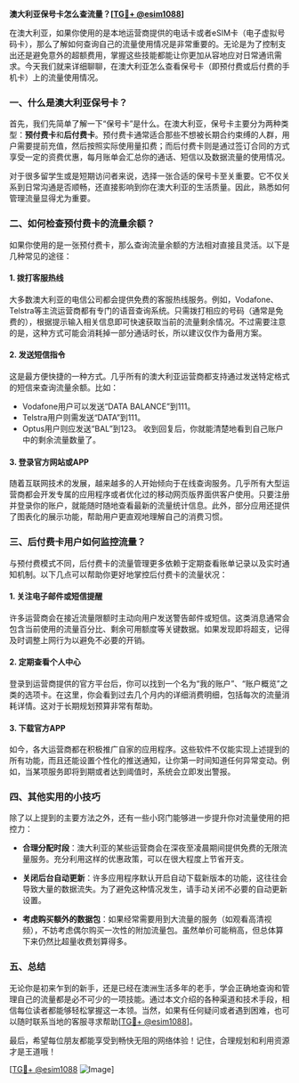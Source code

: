 **澳大利亚保号卡怎么查流量？[[TG💪+ @esim1088](https://t.me/s/esim1088)]**

在澳大利亚，如果你使用的是本地运营商提供的电话卡或者eSIM卡（电子虚拟号码卡），那么了解如何查询自己的流量使用情况是非常重要的。无论是为了控制支出还是避免意外的超额费用，掌握这些技能都能让你更加从容地应对日常通讯需求。今天我们就来详细聊聊，在澳大利亚怎么查看保号卡（即预付费或后付费的手机卡）上的流量使用情况。

### 一、什么是澳大利亚保号卡？

首先，我们先简单了解一下“保号卡”是什么。在澳大利亚，保号卡主要分为两种类型：**预付费卡**和**后付费卡**。预付费卡通常适合那些不想被长期合约束缚的人群，用户需要提前充值，然后按照实际使用量扣费；而后付费卡则是通过签订合同的方式享受一定的资费优惠，每月账单会汇总你的通话、短信以及数据流量的使用情况。

对于很多留学生或是短期访问者来说，选择一张合适的保号卡至关重要。它不仅关系到日常沟通是否顺畅，还直接影响到你在澳大利亚的生活质量。因此，熟悉如何管理流量显得尤为重要。

### 二、如何检查预付费卡的流量余额？

如果你使用的是一张预付费卡，那么查询流量余额的方法相对直接且灵活。以下是几种常见的途径：

#### 1. **拨打客服热线**
大多数澳大利亚的电信公司都会提供免费的客服热线服务。例如，Vodafone、Telstra等主流运营商都有专门的语音查询系统。只需拨打相应的号码（通常是免费的），根据提示输入相关信息即可快速获取当前的流量剩余情况。不过需要注意的是，这种方式可能会消耗掉一部分通话时长，所以建议仅作为备用方案。

#### 2. **发送短信指令**
这是最方便快捷的一种方式。几乎所有的澳大利亚运营商都支持通过发送特定格式的短信来查询流量余额。比如：
- Vodafone用户可以发送“DATA BALANCE”到111。
- Telstra用户则需发送“DATA”到111。
- Optus用户则应发送“BAL”到123。
收到回复后，你就能清楚地看到自己账户中的剩余流量数量了。

#### 3. **登录官方网站或APP**
随着互联网技术的发展，越来越多的人开始倾向于在线查询服务。几乎所有大型运营商都会开发专属的应用程序或者优化过的移动网页版界面供客户使用。只要注册并登录你的账户，就能随时随地查看最新的流量统计信息。此外，部分应用还提供了图表化的展示功能，帮助用户更直观地理解自己的消费习惯。

### 三、后付费卡用户如何监控流量？

与预付费模式不同，后付费卡的流量管理更多依赖于定期查看账单记录以及实时通知机制。以下几点可以帮助你更好地掌控后付费卡的流量状况：

#### 1. **关注电子邮件或短信提醒**
许多运营商会在接近流量限额时主动向用户发送警告邮件或短信。这类消息通常会包含当前使用的流量百分比、剩余可用额度等关键数据。如果发现即将超支，记得及时调整上网行为以避免不必要的开销。

#### 2. **定期查看个人中心**
登录到运营商提供的官方平台后，你可以找到一个名为“我的账户”、“账户概览”之类的选项卡。在这里，你会看到过去几个月内的详细消费明细，包括每次的流量消耗详情。这对于长期规划预算非常有帮助。

#### 3. **下载官方APP**
如今，各大运营商都在积极推广自家的应用程序。这些软件不仅能实现上述提到的所有功能，而且还能设置个性化的推送通知，让你第一时间知道任何异常变动。例如，当某项服务即将到期或者达到阈值时，系统会立即发出警报。

### 四、其他实用的小技巧

除了以上提到的主要方法之外，还有一些小窍门能够进一步提升你对流量使用的把控力：

- **合理分配时段**：澳大利亚的某些运营商会在深夜至凌晨期间提供免费的无限流量服务。充分利用这样的优惠政策，可以在很大程度上节省开支。
  
- **关闭后台自动更新**：许多应用程序默认开启自动下载新版本的功能，这往往会导致大量的数据流失。为了避免这种情况发生，请手动关闭不必要的自动更新设置。

- **考虑购买额外的数据包**：如果经常需要用到大流量的服务（如观看高清视频），不妨考虑偶尔购买一次性的附加流量包。虽然单价可能稍高，但总体算下来仍然比超量收费划算得多。

### 五、总结

无论你是初来乍到的新手，还是已经在澳洲生活多年的老手，学会正确地查询和管理自己的流量都是必不可少的一项技能。通过本文介绍的各种渠道和技术手段，相信每位读者都能够轻松掌握这一本领。当然，如果有任何疑问或者遇到困难，也可以随时联系当地的客服寻求帮助[[TG💪+ @esim1088](https://t.me/s/esim1088)]。

最后，希望每位朋友都能享受到畅快无阻的网络体验！记住，合理规划和利用资源才是王道哦！

[[TG💪+ @esim1088](https://t.me/s/esim1088) ![Image](https://i.postimg.cc/4NQfJmqS/Snipaste-2025-05-13-00-14-12.png)]